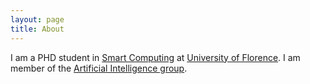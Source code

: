 ```yaml
---
layout: page
title: About
---
```


I am a PHD student in
<a href="http://smartcomputing.unifi.it" target="_blank">Smart Computing</a> at
<a href="https://www.unifi.it" target="_blank">University of Florence</a>. I am member of the
<a href="http://ai.dinfo.unifi.it" target="_blank">Artificial Intelligence group</a>.